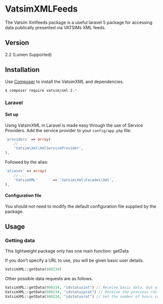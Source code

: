 VatsimXMLFeeds
=========

The Vatsim Xmlfeeds package is a useful laravel 5 package for accessing data publically presented via VATSIMs XML feeds.

Version
----

2.2 (Lumen Supported)

Installation
--------------

Use [Composer](http://getcomposer.org) to install the VatsimXML and dependencies.

```sh
$ composer require vatsim/xml 2.*
```

### Laravel
#### Set up
Using VatsimXML in Laravel is made easy through the use of Service Providers. Add the service provider to your `config/app.php` file:
```php
'providers' => array(
    // ...
    'Vatsim\Xml\XmlServiceProvider',
),
```

Followed by the alias:
```php
'aliases' => array(
    // ...
    'VatsimXML'       => 'Vatsim\Xml\Facades\Xml',
),
```

#### Configuration file
You should not need to modify the default configuration file supplied by the package.


## Usage
### Getting data

This lightweight package only has one main function: getData

If you don't specify a URL to use, you will be given basic user details.
```php
VatsimXML::getData(980234)
```

Other possible data requests are as follows.

```php
VatsimXML::getData(980234, "idstatusint") // Receive basic data, but with numeric ratings rather than verbose.
VatsimXML::getData(980234, "idstatusprat") // Receive the previous rating, for ADM, SUP or INS accounts.
VatsimXML::getData(980234, "idstatusrat") // Get the number of hours controlled at each rating level.
```
